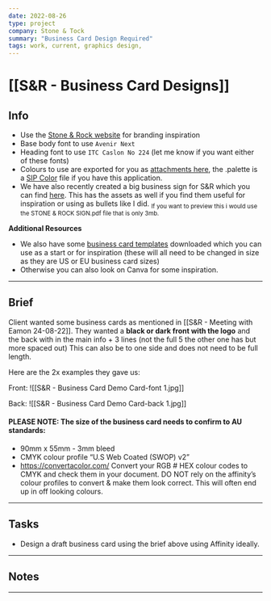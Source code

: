 ```yaml
---
date: 2022-08-26
type: project
company: Stone & Tock
summary: "Business Card Design Required"
tags: work, current, graphics design,
---
```


# [[S&R - Business Card Designs]]


## Info
- Use the [Stone & Rock website](https://stoneandrock.com.au/) for branding inspiration
- Base body font to use `Avenir Next`
- Heading font to use `ITC Caslon No 224` (let me know if you want either of these fonts)
- Colours to use are exported for you as [attachments here](https://drive.google.com/drive/folders/1Lg7y3AyK2rYjHxl-TLAAN2U-FD8Z9eFq?usp=sharing), the .palette is a [SIP Color](https://sipapp.io/) file if you have this application.
- We have also recently created a big business sign for S&R which you can find [here](https://drive.google.com/drive/folders/1pNcx8GHm0TZ3Z_SGXaQKokge7bJ9_ddj?usp=sharing). This has the assets as well if you find them useful for inspiration or using as bullets like I did.
	<sub> If you want to preview this i would use the STONE & ROCK SIGN.pdf file that is only 3mb. </sub>


**Additional Resources**
- We also have some [business card templates](https://drive.google.com/drive/folders/1jhzFRCyL3ZskVU7JmZV7sEwrJT8oU008?usp=sharing) downloaded which you can use as a start or for inspiration (these will all need to be changed in size as they are US or EU business card sizes)
- Otherwise you can also look on Canva for some inspiration.

---

## Brief
Client wanted some business cards as mentioned in [[S&R - Meeting with Eamon 24-08-22]]. 
They wanted a **black or dark front with the logo** and the back with in the main info + 3 lines (not the full 5 the other one has but more spaced out) This can also be to one side and does not need to be full length. 

Here are the 2x examples they gave us:

Front:
![[S&R - Business Card Demo Card-font 1.jpg]]

Back:
![[S&R - Business Card Demo Card-back 1.jpg]]

#### **PLEASE NOTE:** The size of the business card needs to confirm to AU standards:
- 90mm x 55mm - 3mm bleed 
- CMYK colour profile “U.S Web Coated (SWOP) v2”
- https://convertacolor.com/ Convert your RGB # HEX colour codes to CMYK and check them in your document. DO NOT rely on the affinity’s colour profiles to convert & make them look correct. This will often end up in off looking colours.

---

## Tasks
- Design a draft business card using the brief above using Affinity ideally. 

---

## Notes


---